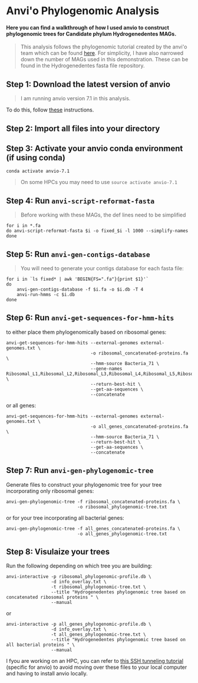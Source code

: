 # Anvi'o Phylogenomic Analysis
#### Here you can find a walkthrough of how I used anvio to construct phylogenomic trees for Candidate phylum Hydrogenedentes MAGs.

>This analysis follows the phylogenomic tutorial created by the anvi'o team which can be found [here](https://merenlab.org/2017/06/07/phylogenomics/). For simplicity, I have also narrowed down the number of MAGs used in this demonstration. These can be found in the Hydrogenedentes fasta file repository. 
## Step 1: Download the latest version of anvio
> I am running anvio version 7.1 in this analysis.

To do this, follow [these](https://anvio.org/install/) instructions.


## Step 2: Import all files into your directory

## Step 3: Activate your anvio conda environment (if using conda)
```
conda activate anvio-7.1
```
> On some HPCs you may need to use `source activate anvio-7.1`
## Step 4: Run `anvi-script-reformat-fasta`
> Before working with these MAGs, the def lines need to be simplified


```
for i in *.fa
do anvi-script-reformat-fasta $i -o fixed_$i -l 1000 --simplify-names
done
```
## Step 5: Run `anvi-gen-contigs-database`
>You will need to generate your contigs database for each fasta file:

```
for i in `ls fixed* | awk 'BEGIN{FS=".fa"}{print $1}'`
do
    anvi-gen-contigs-database -f $i.fa -o $i.db -T 4
    anvi-run-hmms -c $i.db
done
```
## Step 6: Run `anvi-get-sequences-for-hmm-hits`

to either place them phylogenomically based on ribosomal genes:
```
anvi-get-sequences-for-hmm-hits --external-genomes external-genomes.txt \
                                -o ribosomal_concatenated-proteins.fa \
                                --hmm-source Bacteria_71 \
                                --gene-names Ribosomal_L1,Ribosomal_L2,Ribosomal_L3,Ribosomal_L4,Ribosomal_L5,Ribosomal_L6 \
                                --return-best-hit \
                                --get-aa-sequences \
                                --concatenate
```

or all genes:

```
anvi-get-sequences-for-hmm-hits --external-genomes external-genomes.txt \
                                -o all_genes_concatenated-proteins.fa \
                                --hmm-source Bacteria_71 \
                                --return-best-hit \
                                --get-aa-sequences \
                                --concatenate
```

## Step 7: Run `anvi-gen-phylogenomic-tree`

Generate files to construct your phylogenomic tree for your tree incorporating only ribosomal genes:

```
anvi-gen-phylogenomic-tree -f ribosomal_concatenated-proteins.fa \
                           -o ribosomal_phylogenomic-tree.txt
```

or for your tree incorporating all bacterial genes:

```
anvi-gen-phylogenomic-tree -f all_genes_concatenated-proteins.fa \
                           -o all_genes_phylogenomic-tree.txt
```

## Step 8: Visulaize your trees

Run the following depending on which tree you are building:

```
anvi-interactive -p ribosomal_phylogenomic-profile.db \
                 -d info_overlay.txt \
                 -t ribosomal_phylogenomic-tree.txt \
                 --title "Hydrogenedentes phylogenomic tree based on concatenated ribosomal proteins " \
                 --manual

```
or
```
anvi-interactive -p all_genes_phylogenomic-profile.db \
                 -d info_overlay.txt \
                 -t all_genes_phylogenomic-tree.txt \
                 --title "Hydrogenedentes phylogenomic tree based on all bacterial proteins " \
                 --manual                 

```
I fyou are working on an HPC, you can refer to [this SSH tunneling tutorial](https://github.com/emilieskoog/SSH-tunneling) (specific for anvio) to avoid moving over these files to your local computer and having to install anvio locally. 

